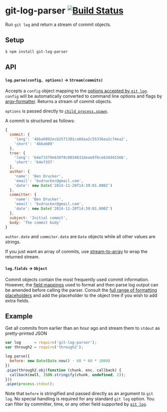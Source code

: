 git-log-parser [![Build Status](https://travis-ci.org/bendrucker/git-log-parser.svg?branch=master)](https://travis-ci.org/bendrucker/git-log-parser)
==============

Run `git log` and return a stream of commit objects.

## Setup

```bash
$ npm install git-log-parser
```

## API

#### `log.parse(config, options)` -> `Stream(commits)`

Accepts a `config` object mapping to the [options accepted by `git log`](http://git-scm.com/docs/git-log). `config` will
be automatically converted to command line options and flags
by [argv-formatter](https://github.com/bendrucker/argv-formatter). Returns a stream of commit objects.

`options` is passed directly
to [`child_process.spawn`](https://nodejs.org/api/child_process.html#child_process_child_process_spawn_command_args_options).

A commit is structured as follows:

```js
{
  commit: {
    'long': '4bba6092ecb2571301ca0daa2c55336ea2c74ea2',
    'short': '4bba609'
  },
  tree: {
    'long': 'b4ef3379e639f8c0034831deae8f6ce63dd41566',
    'short': 'b4ef337'
  },
  author: {
    'name': 'Ben Drucker',
    'email': 'bvdrucker@gmail.com',
    'date': new Date('2014-11-20T14:39:01.000Z')
  },
  committer: {
    'name': 'Ben Drucker',
    'email': 'bvdrucker@gmail.com',
    'date': new Date('2014-11-20T14:39:01.000Z')
  },
  subject: 'Initial commit',
  body: 'The commit body'
}
```

`author.date` and `commiter.date` are `Date` objects while all other values are strings.

If you just want an array of commits, use [stream-to-array](https://www.npmjs.com/package/stream-to-array) to wrap the
returned stream.

#### `log.fields` -> `Object`

Commit objects contain the most frequently used commit information. However,
the [field mappings](https://github.com/bendrucker/git-log-parser/blob/master/src/fields.js) used to format and then
parse log output can be amended before calling the parser. Consult
the [full range of formatting placeholders](http://opensource.apple.com/source/Git/Git-19/src/git-htmldocs/pretty-formats.txt)
and add the placeholder to the object tree if you wish to add extra fields.

## Example

Get all commits from earlier than an hour ago and stream them to `stdout` as pretty-printed JSON

```js
var log      = require('git-log-parser');
var through2 = require('through2');

log.parse({
  before: new Date(Date.now() - 60 * 60 * 1000)
})
.pipe(through2.obj(function (chunk, enc, callback) {
  callback(null, JSON.stringify(chunk, undefined, 2));
}))
.pipe(process.stdout);
```

Note that `before` is stringified and passed directly as an argument to `git log`. No special handling is required for
any standard `git log` option. You can filter by committer, time, or any other field supported
by [`git log`](http://git-scm.com/docs/git-log).

